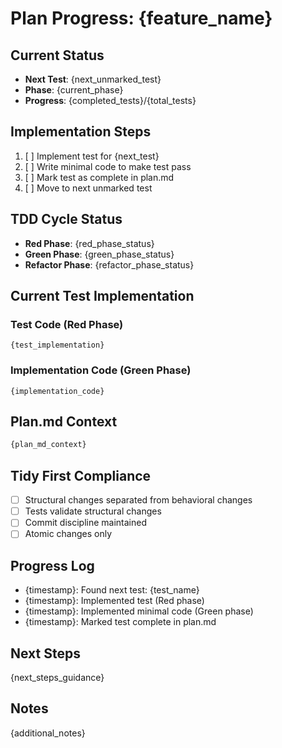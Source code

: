 # Plan Progress: {feature_name}

## Current Status

- **Next Test**: {next_unmarked_test}
- **Phase**: {current_phase}
- **Progress**: {completed_tests}/{total_tests}

## Implementation Steps

1. [ ] Implement test for {next_test}
2. [ ] Write minimal code to make test pass
3. [ ] Mark test as complete in plan.md
4. [ ] Move to next unmarked test

## TDD Cycle Status

- **Red Phase**: {red_phase_status}
- **Green Phase**: {green_phase_status}
- **Refactor Phase**: {refactor_phase_status}

## Current Test Implementation

### Test Code (Red Phase)

```{language}
{test_implementation}
```

### Implementation Code (Green Phase)

```{language}
{implementation_code}
```

## Plan.md Context

```markdown
{plan_md_context}
```

## Tidy First Compliance

- [ ] Structural changes separated from behavioral changes
- [ ] Tests validate structural changes
- [ ] Commit discipline maintained
- [ ] Atomic changes only

## Progress Log

- {timestamp}: Found next test: {test_name}
- {timestamp}: Implemented test (Red phase)
- {timestamp}: Implemented minimal code (Green phase)
- {timestamp}: Marked test complete in plan.md

## Next Steps

{next_steps_guidance}

## Notes

{additional_notes}
